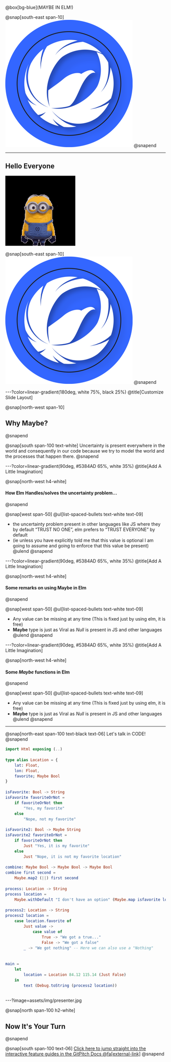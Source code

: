 @box[bg-blue](MAYBE IN ELM!)

@snap[south-east span-10]
![Logo](assets/img/luminara_logo.png)
@snapend

---

## Hello Everyone


![IMAGE](assets/img/hello_luminara.gif)

@snap[south-east span-10]
![Logo](assets/img/luminara_logo.png)
@snapend

---?color=linear-gradient(180deg, white 75%, black 25%)
@title[Customize Slide Layout]

@snap[north-west span-10]
## Why Maybe?
@snapend

@snap[south span-100 text-white]
Uncertainty is present everywhere in the world and consequently in our code because we try to model the world and the processes that happen there.
@snapend

---?color=linear-gradient(90deg, #5384AD 65%, white 35%)
@title[Add A Little Imagination]

@snap[north-west h4-white]
#### How Elm Handles/solves the uncertainty problem...
@snapend


@snap[west span-50]
@ul[list-spaced-bullets text-white text-09]
- the uncertainty problem present in other languages like JS where they by default “TRUST NO ONE”, elm prefers to “TRUST EVERYONE” by default
- (ie unless you have explicitly told me that this value is optional I am going to assume and going to enforce that this value be present)
@ulend
@snapend

---?color=linear-gradient(90deg, #5384AD 65%, white 35%)
@title[Add A Little Imagination]

@snap[north-west h4-white]
#### Some remarks on using Maybe in Elm
@snapend

@snap[west span-50]
@ul[list-spaced-bullets text-white text-09]
- Any value can be missing at any time (This is fixed just by using elm, it is free)
- **Maybe** type is just as Viral as *Null* is present in JS and other languages
@ulend
@snapend

---?color=linear-gradient(90deg, #5384AD 65%, white 35%)
@title[Add A Little Imagination]

@snap[north-west h4-white]
#### Some _Maybe_ functions in Elm
@snapend

@snap[west span-50]
@ul[list-spaced-bullets text-white text-09]
- Any value can be missing at any time (This is fixed just by using elm, it is free)
- **Maybe** type is just as Viral as *Null* is present in JS and other languages
@ulend
@snapend


---

@snap[north-east span-100 text-black text-06]
Let's talk in CODE!
@snapend

```elm zoom-18
import Html exposing (..)

type alias Location = {
    lat: Float,
    lon: Float,
    favorite; Maybe Bool
}

isFavorite: Bool -> String
isFavorite favoriteOrNot =
    if favoriteOrNot then
        "Yes, my favorite"
    else 
        "Nope, not my favorite"

isFavorite2: Bool -> Maybe String
isFavorite2 favoriteOrNot =
    if favoriteOrNot then
        Just "Yes, it is my favorite"
    else 
        Just "Nope, it is not my favorite location"

combine: Maybe Bool -> Maybe Bool -> Maybe Bool
combine first second = 
    Maybe.map2 (||) first second

process: Location -> String
process location =
    Maybe.withDefault "I don't have an option" (Maybe.map isfavorite location.favorite)

process2: Location -> String
process2 location =
    case location.favorite of
        Just value ->
            case value of
                True -> "We got a true..."
                False -> "We got a false"
        _ -> "We got nothing" -- Here we can also use a "Nothing"


main =
    let
        location = Location 84.12 115.14 (Just False)
    in
        text (Debug.toString (process2 location))
            
```

---?image=assets/img/presenter.jpg

@snap[north span-100 h2-white]
## Now It's Your Turn
@snapend

@snap[south span-100 text-06]
[Click here to jump straight into the interactive feature guides in the GitPitch Docs @fa[external-link]](https://gitpitch.com/docs/getting-started/tutorial/)
@snapend
